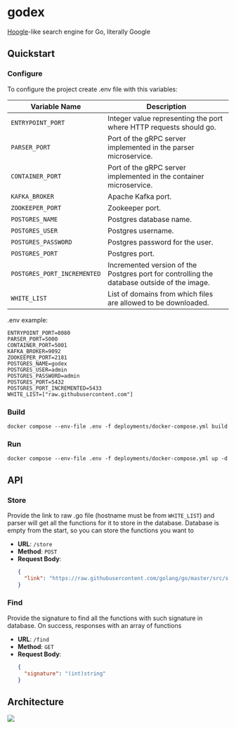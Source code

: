 # godex
[Hoogle](https://hoogle.haskell.org/)-like search engine for Go, literally Google

## Quickstart

### Configure

To configure the project create .env file with this variables:

| Variable Name           | Description                                                                 |
|-------------------------|-----------------------------------------------------------------------------|
| `ENTRYPOINT_PORT`       | Integer value representing the port where HTTP requests should go.         |
| `PARSER_PORT`           | Port of the gRPC server implemented in the parser microservice.             |
| `CONTAINER_PORT`        | Port of the gRPC server implemented in the container microservice.          |
| `KAFKA_BROKER`          | Apache Kafka port.                                                          |
| `ZOOKEEPER_PORT`        | Zookeeper port.                                                             |
| `POSTGRES_NAME`         | Postgres database name.                                                     |
| `POSTGRES_USER`         | Postgres username.                                                          |
| `POSTGRES_PASSWORD`     | Postgres password for the user.                                             |
| `POSTGRES_PORT`         | Postgres port.                                                              |
| `POSTGRES_PORT_INCREMENTED` | Incremented version of the Postgres port for controlling the database outside of the image. |
| `WHITE_LIST`            | List of domains from which files are allowed to be downloaded.              |

.env example:
```
ENTRYPOINT_PORT=8080
PARSER_PORT=5000
CONTAINER_PORT=5001
KAFKA_BROKER=9092
ZOOKEEPER_PORT=2181
POSTGRES_NAME=godex
POSTGRES_USER=admin
POSTGRES_PASSWORD=admin
POSTGRES_PORT=5432
POSTGRES_PORT_INCREMENTED=5433
WHITE_LIST=["raw.githubusercontent.com"]
```

### Build

```shell
docker compose --env-file .env -f deployments/docker-compose.yml build
```

### Run

```shell
docker compose --env-file .env -f deployments/docker-compose.yml up -d
```

## API

### Store
Provide the link to raw .go file (hostname must be from `WHITE_LIST`) and parser will get all the functions for it to store in the database. Database is empty from the start, so you can store the functions you want to

- **URL**: `/store`
- **Method**: `POST`
- **Request Body**:
  ```json
  {
    "link": "https://raw.githubusercontent.com/golang/go/master/src/sync/mutex.go"
  }

### Find
Provide the signature to find all the functions with such signature in database. On success, responses with an array of functions

- **URL**: `/find`
- **Method**: `GET`
- **Request Body**:
  ```json
  {
    "signature": "(int)string"
  }
  
## Architecture

![](img/architecture.png)